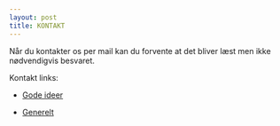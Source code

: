 ```yaml
---
layout: post
title: KONTAKT
---
```

Når du kontakter os per mail kan du forvente at det bliver læst men ikke nødvendigvis besvaret.

Kontakt links:

*   [Gode ideer](mailto:s.ramsing+lll_gode_ideer@outlook.dk)
    
*   [Generelt](mailto:s.ramsing+lll_generelt@outlook.dk)